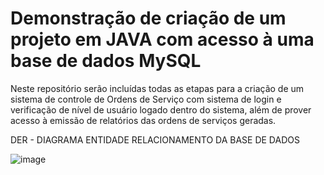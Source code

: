 # Demonstração de criação de um projeto em JAVA com acesso à uma base de dados MySQL

Neste repositório serão incluídas todas as etapas para a criação de um sistema de controle de Ordens de Serviço com sistema de login e verificação de nível de usuário logado dentro do sistema, além de prover acesso à emissão de relatórios das ordens de serviços geradas.

DER - DIAGRAMA ENTIDADE RELACIONAMENTO DA BASE DE DADOS

![image](https://user-images.githubusercontent.com/64506384/130333999-a85cc069-7a65-4a08-ada6-d41e9f8b605e.png)

